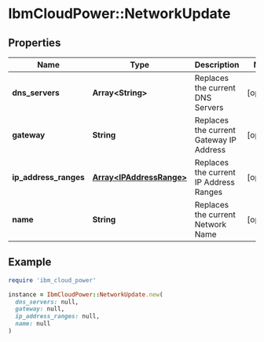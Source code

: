 # IbmCloudPower::NetworkUpdate

## Properties

| Name | Type | Description | Notes |
| ---- | ---- | ----------- | ----- |
| **dns_servers** | **Array&lt;String&gt;** | Replaces the current DNS Servers | [optional] |
| **gateway** | **String** | Replaces the current Gateway IP Address | [optional] |
| **ip_address_ranges** | [**Array&lt;IPAddressRange&gt;**](IPAddressRange.md) | Replaces the current IP Address Ranges | [optional] |
| **name** | **String** | Replaces the current Network Name | [optional] |

## Example

```ruby
require 'ibm_cloud_power'

instance = IbmCloudPower::NetworkUpdate.new(
  dns_servers: null,
  gateway: null,
  ip_address_ranges: null,
  name: null
)
```

